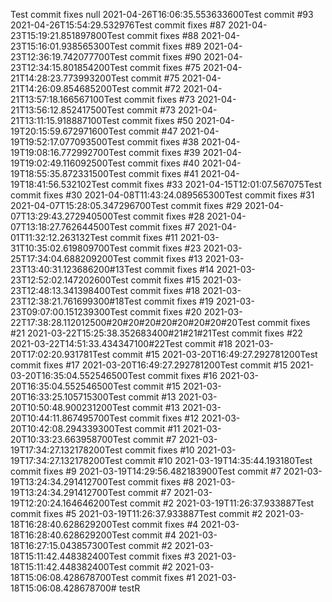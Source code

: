 Test commit fixes null 2021-04-26T16:06:35.553633600Test commit #93 2021-04-26T15:54:29.532976Test commit fixes #87 2021-04-23T15:19:21.851897800Test commit fixes #88 2021-04-23T15:16:01.938565300Test commit fixes #89 2021-04-23T12:36:19.742077700Test commit fixes #90 2021-04-23T12:34:15.801854200Test commit fixes #75 2021-04-21T14:28:23.773993200Test commit #75 2021-04-21T14:26:09.854685200Test commit #72 2021-04-21T13:57:18.166567100Test commit fixes #73 2021-04-21T13:56:12.852417500Test commit #73 2021-04-21T13:11:15.918887100Test commit fixes #50 2021-04-19T20:15:59.672971600Test commit #47 2021-04-19T19:52:17.077093500Test commit fixes #38 2021-04-19T19:08:16.772992700Test commit fixes #39 2021-04-19T19:02:49.116092500Test commit fixes #40 2021-04-19T18:55:35.872331500Test commit fixes #41 2021-04-19T18:41:56.532102Test commit fixes #33 2021-04-15T12:01:07.567075Test commit fixes #30 2021-04-08T11:43:24.089565300Test commit fixes #31 2021-04-07T15:28:05.347296700Test commit fixes #29 2021-04-07T13:29:43.272940500Test commit fixes #28 2021-04-07T13:18:27.762644500Test commit fixes #7 2021-04-01T11:32:12.263132Test commit fixes #11 2021-03-31T10:35:02.619809700Test commit fixes #23 2021-03-25T17:34:04.688209200Test commit fixes #13 2021-03-23T13:40:31.123686200#13Test commit fixes #14 2021-03-23T12:52:02.147202600Test commit fixes #15 2021-03-23T12:48:13.341398400Test commit fixes #18 2021-03-23T12:38:21.761699300#18Test commit fixes #19 2021-03-23T09:07:00.151239300Test commit fixes #20 2021-03-22T17:38:28.112012500#20#20#20#20#20#20#20#20Test commit fixes #21 2021-03-22T15:25:38.352683400#21#21#21Test commit fixes #22 2021-03-22T14:51:33.434347100#22Test commit #18 2021-03-20T17:02:20.931781Test commit #15 2021-03-20T16:49:27.292781200Test commit fixes #17 2021-03-20T16:49:27.292781200Test commit #15 2021-03-20T16:35:04.552546500Test commit fixes #16 2021-03-20T16:35:04.552546500Test commit #15 2021-03-20T16:33:25.105715300Test commit #13 2021-03-20T10:50:48.900231200Test commit #13 2021-03-20T10:44:11.867495700Test commit fixes #12 2021-03-20T10:42:08.294339300Test commit #11 2021-03-20T10:33:23.663958700Test commit #7 2021-03-19T17:34:27.132178200Test commit fixes #10 2021-03-19T17:34:27.132178200Test commit #10 2021-03-19T14:35:44.193180Test commit fixes #9 2021-03-19T14:29:56.482183900Test commit #7 2021-03-19T13:24:34.291412700Test commit fixes #8 2021-03-19T13:24:34.291412700Test commit #7 2021-03-19T12:20:24.164646200Test commit #2 2021-03-19T11:26:37.933887Test commit fixes #5 2021-03-19T11:26:37.933887Test commit #2 2021-03-18T16:28:40.628629200Test commit fixes #4 2021-03-18T16:28:40.628629200Test commit #4 2021-03-18T16:27:15.043857300Test commit #2 2021-03-18T15:11:42.448382400Test commit fixes #3 2021-03-18T15:11:42.448382400Test commit #2 2021-03-18T15:06:08.428678700Test commit fixes #1 2021-03-18T15:06:08.428678700# testR
